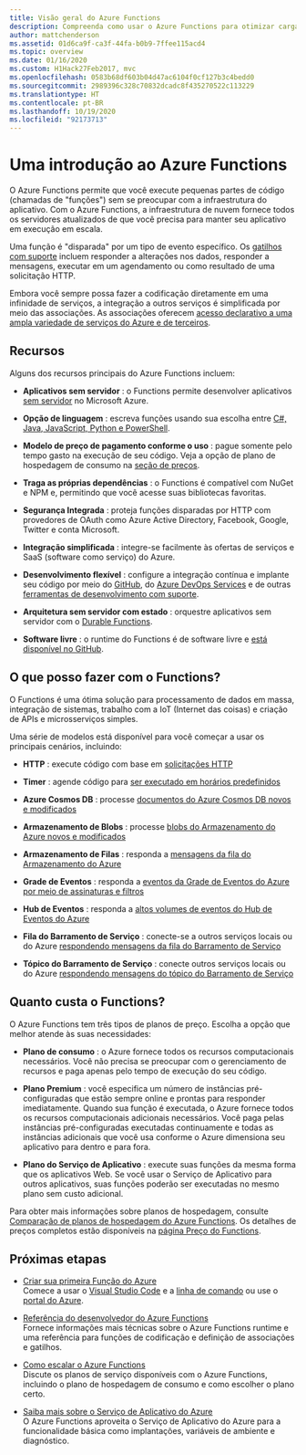 ```yaml
---
title: Visão geral do Azure Functions
description: Compreenda como usar o Azure Functions para otimizar cargas de trabalho assíncronas em minutos.
author: mattchenderson
ms.assetid: 01d6ca9f-ca3f-44fa-b0b9-7ffee115acd4
ms.topic: overview
ms.date: 01/16/2020
ms.custom: H1Hack27Feb2017, mvc
ms.openlocfilehash: 0583b68df603b04d47ac6104f0cf127b3c4bedd0
ms.sourcegitcommit: 2989396c328c70832dcadc8f435270522c113229
ms.translationtype: HT
ms.contentlocale: pt-BR
ms.lasthandoff: 10/19/2020
ms.locfileid: "92173713"
---
```

# <a name="an-introduction-to-azure-functions"></a>Uma introdução ao Azure Functions

O Azure Functions permite que você execute pequenas partes de código (chamadas de "funções") sem se preocupar com a infraestrutura do aplicativo. Com o Azure Functions, a infraestrutura de nuvem fornece todos os servidores atualizados de que você precisa para manter seu aplicativo em execução em escala.

Uma função é "disparada" por um tipo de evento específico. Os [gatilhos com suporte](./functions-triggers-bindings.md) incluem responder a alterações nos dados, responder a mensagens, executar em um agendamento ou como resultado de uma solicitação HTTP.

Embora você sempre possa fazer a codificação diretamente em uma infinidade de serviços, a integração a outros serviços é simplificada por meio das associações. As associações oferecem [acesso declarativo a uma ampla variedade de serviços do Azure e de terceiros](./functions-triggers-bindings.md).

## <a name="features"></a>Recursos

Alguns dos recursos principais do Azure Functions incluem:

- **Aplicativos sem servidor** : o Functions permite desenvolver aplicativos [sem servidor](https://azure.microsoft.com/solutions/serverless/) no Microsoft Azure.

- **Opção de linguagem** : escreva funções usando sua escolha entre [C#, Java, JavaScript, Python e PowerShell](supported-languages.md).

- **Modelo de preço de pagamento conforme o uso** : pague somente pelo tempo gasto na execução de seu código. Veja a opção de plano de hospedagem de consumo na [seção de preços](#pricing).  

- **Traga as próprias dependências** : o Functions é compatível com NuGet e NPM e, permitindo que você acesse suas bibliotecas favoritas.

- **Segurança Integrada** : proteja funções disparadas por HTTP com provedores de OAuth como Azure Active Directory, Facebook, Google, Twitter e conta Microsoft.

- **Integração simplificada** : integre-se facilmente às ofertas de serviços e SaaS (software como serviço) do Azure.

- **Desenvolvimento flexível** : configure a integração contínua e implante seu código por meio do [GitHub](../app-service/scripts/cli-continuous-deployment-github.md), do [Azure DevOps Services](../app-service/scripts/cli-continuous-deployment-vsts.md) e de outras [ferramentas de desenvolvimento com suporte](../app-service/deploy-local-git.md).

- **Arquitetura sem servidor com estado** : orquestre aplicativos sem servidor com o [Durable Functions](durable/durable-functions-overview.md).

- **Software livre** : o runtime do Functions é de software livre e [está disponível no GitHub](https://github.com/azure/azure-webjobs-sdk-script).

## <a name="what-can-i-do-with-functions"></a>O que posso fazer com o Functions?

O Functions é uma ótima solução para processamento de dados em massa, integração de sistemas, trabalho com a IoT (Internet das coisas) e criação de APIs e microsserviços simples.

Uma série de modelos está disponível para você começar a usar os principais cenários, incluindo:

- **HTTP** : execute código com base em [solicitações HTTP](functions-create-first-azure-function.md)

- **Timer** : agende código para [ser executado em horários predefinidos](./functions-create-scheduled-function.md)

- **Azure Cosmos DB** : processe [documentos do Azure Cosmos DB novos e modificados](./functions-create-cosmos-db-triggered-function.md)

- **Armazenamento de Blobs** : processe [blobs do Armazenamento do Azure novos e modificados](./functions-create-storage-blob-triggered-function.md)

- **Armazenamento de Filas** : responda a [mensagens da fila do Armazenamento do Azure](./functions-create-storage-queue-triggered-function.md)

- **Grade de Eventos** : responda a [eventos da Grade de Eventos do Azure por meio de assinaturas e filtros](../event-grid/resize-images-on-storage-blob-upload-event.md)

- **Hub de Eventos** : responda a [altos volumes de eventos do Hub de Eventos do Azure](./functions-bindings-event-hubs.md)

- **Fila do Barramento de Serviço** : conecte-se a outros serviços locais ou do Azure [respondendo mensagens da fila do Barramento de Serviço](./functions-bindings-service-bus.md)

- **Tópico do Barramento de Serviço** : conecte outros serviços locais ou do Azure [respondendo mensagens do tópico do Barramento de Serviço](./functions-bindings-service-bus.md)

## <a name="how-much-does-functions-cost"></a><a name="pricing"></a>Quanto custa o Functions?

O Azure Functions tem três tipos de planos de preço. Escolha a opção que melhor atende às suas necessidades:

- **Plano de consumo** : o Azure fornece todos os recursos computacionais necessários. Você não precisa se preocupar com o gerenciamento de recursos e paga apenas pelo tempo de execução do seu código.

- **Plano Premium** : você especifica um número de instâncias pré-configuradas que estão sempre online e prontas para responder imediatamente. Quando sua função é executada, o Azure fornece todos os recursos computacionais adicionais necessários. Você paga pelas instâncias pré-configuradas executadas continuamente e todas as instâncias adicionais que você usa conforme o Azure dimensiona seu aplicativo para dentro e para fora.

- **Plano do Serviço de Aplicativo** : execute suas funções da mesma forma que os aplicativos Web. Se você usar o Serviço de Aplicativo para outros aplicativos, suas funções poderão ser executadas no mesmo plano sem custo adicional.

Para obter mais informações sobre planos de hospedagem, consulte [Comparação de planos de hospedagem do Azure Functions](functions-scale.md). Os detalhes de preços completos estão disponíveis na [página Preço do Functions](https://azure.microsoft.com/pricing/details/functions/).

## <a name="next-steps"></a>Próximas etapas

- [Criar sua primeira Função do Azure](functions-create-first-function-vs-code.md)  
  Comece a usar o [Visual Studio Code](functions-create-first-function-vs-code.md) e a [linha de comando](functions-create-first-azure-function-azure-cli.md) ou use o [portal do Azure](functions-create-first-azure-function.md).

- [Referência do desenvolvedor do Azure Functions](functions-reference.md)  
  Fornece informações mais técnicas sobre o Azure Functions runtime e uma referência para funções de codificação e definição de associações e gatilhos.

- [Como escalar o Azure Functions](functions-scale.md)  
  Discute os planos de serviço disponíveis com o Azure Functions, incluindo o plano de hospedagem de consumo e como escolher o plano certo.

- [Saiba mais sobre o Serviço de Aplicativo do Azure](../app-service/overview.md)  
  O Azure Functions aproveita o Serviço de Aplicativo do Azure para a funcionalidade básica como implantações, variáveis de ambiente e diagnóstico.
